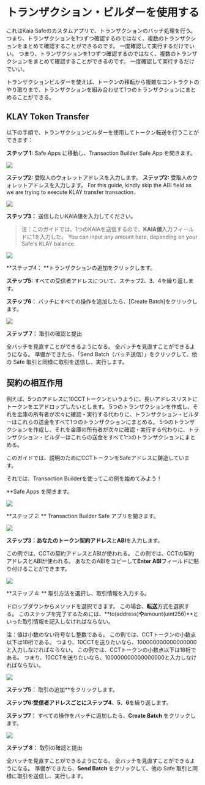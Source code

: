 # トランザクション・ビルダーを使用する

これはKaia Safeのカスタムアプリで、トランザクションのバッチ処理を行う。 つまり、トランザクションを1つずつ確認するのではなく、複数のトランザクションをまとめて確認することができるのです。 一度確認して実行するだけでいい。 つまり、トランザクションを1つずつ確認するのではなく、複数のトランザクションをまとめて確認することができるのです。 一度確認して実行するだけでいい。

トランザクションビルダーを使えば、トークンの移転から複雑なコントラクトのやり取りまで、トランザクションを組み合わせて1つのトランザクションにまとめることができる。

## KLAY Token Transfer <a id="token-transfer"></a>

以下の手順で、トランザクションビルダーを使用してトークン転送を行うことができます：

**ステップ 1:** Safe Apps に移動し、Transaction Builder Safe App を開きます。

![](/img/build/tools/kaia-safe/ks-tx-builder.png)

**ステップ2:** 受取人のウォレットアドレスを入力します。 **ステップ2:** 受取人のウォレットアドレスを入力します。 For this guide, kindly skip the ABI field as we are trying to execute KLAY transfer transaction.

![](/img/build/tools/kaia-safe/tx-builder-token-recipient-addr.png)

**ステップ3：** 送信したいKAIA値を入力してください。

> 注：このガイドでは、1つのKAIAを送信するので、**KAIA値**入力フィールドに1を入力した。 You can input any amount here, depending on your Safe's KLAY balance.

![](/img/build/tools/kaia-safe/tx-builder-token-trf-value.png)

\*\*ステップ4： \*\*トランザクションの追加をクリックします。

**ステップ5:** すべての受信者アドレスについて、ステップ2、3、4を繰り返します。

**ステップ6：** バッチにすべての操作を追加したら、[Create Batch]をクリックします。

![](/img/build/tools/kaia-safe/token-trf-tx-builder.gif)

**ステップ 7：** 取引の確認と提出

全バッチを見直すことができるようになる。 全バッチを見直すことができるようになる。 準備ができたら、「Send Batch（バッチ送信）」をクリックして、他の Safe 取引と同様に取引を送信し、実行します。

## 契約の相互作用<a id="contract-interactions"></a>

例えば、5つのアドレスに10CCTトークンというように、長いアドレスリストにトークンをエアドロップしたいとします。 5つのトランザクションを作成し、それを金庫の所有者が次々に確認・実行する代わりに、トランザクション・ビルダーはこれらの送金をすべて1つのトランザクションにまとめる。 5つのトランザクションを作成し、それを金庫の所有者が次々に確認・実行する代わりに、トランザクション・ビルダーはこれらの送金をすべて1つのトランザクションにまとめる。

このガイドでは、説明のためにCCTトークンをSafeアドレスに鋳造しています。

それでは、Transaction Builderを使ってこの例を始めてみよう！

\*\*Safe Apps を開きます。

![](/img/build/tools/kaia-safe/ks-tx-builder.png)

\*\*ステップ 2: \*\* Transaction Builder Safe アプリを開きます。

![](/img/build/tools/kaia-safe/ks-use-tx-builder.png)

**ステップ3：**あなたの**トークン契約アドレス**と**ABI**を入力します。

この例では、CCTの契約アドレスとABIが使われる。 この例では、CCTの契約アドレスとABIが使われる。 あなたのABIをコピーして**Enter ABI**フィールドに貼り付けることができます。

![](/img/build/tools/kaia-safe/kaia-safe-tx-builder-init.gif)

\*\*ステップ 4: \*\* 取引方法を選択し、取引情報を入力する。

ドロップダウンからメソッドを選択できます。 この場合、**転送**方式を選択する。 このステップを完了するためには、\*\*to(address)**や**amount(uint256)\*\*といった取引情報を記入しなければならない。

注：値は小数のない符号なし整数である。 この例では、CCTトークンの小数点以下は18桁である。 つまり、10CCTを送りたいなら、100000000000000000と入力しなければならない。 この例では、CCTトークンの小数点以下は18桁である。 つまり、10CCTを送りたいなら、100000000000000000と入力しなければならない。

![](/img/build/tools/kaia-safe/kaia-safe-tx-builder-details.gif)

**ステップ5：** 取引の追加\*\*をクリックします。

**ステップ6:**受信者アドレスごとにステップ**4**、**5**、**6**を繰り返します。

**ステップ7：** すべての操作をバッチに追加したら、**Create Batch** をクリックします。

![](/img/build/tools/kaia-safe/kaia-safe-tx-builder-batch.gif)

**ステップ 8：** 取引の確認と提出

全バッチを見直すことができるようになる。 全バッチを見直すことができるようになる。 準備ができたら、**Send Batch** をクリックして、他の Safe 取引と同様に取引を送信し、実行します。
